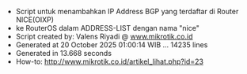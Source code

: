 - Script untuk menambahkan IP Address BGP yang terdaftar di Router NICE(OIXP)
- ke RouterOS dalam ADDRESS-LIST dengan nama "nice"
- Script created by: Valens Riyadi @ www.mikrotik.co.id
- Generated at 20 October 2025 01:00:14 WIB ... 14235 lines
- Generated in 13.668 seconds
- How-to: http://www.mikrotik.co.id/artikel_lihat.php?id=23
